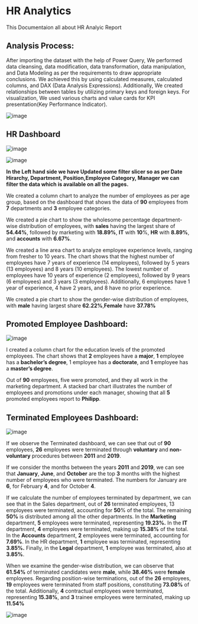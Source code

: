  # **HR Analytics**
 
This Documentaion all about HR Analyic Report
 
## **Analysis Process**:
 
After importing the dataset with the help of Power Query, We performed data cleansing, data modification, data transformation, data manipulation, and Data Modeling as per the requirements to draw appropriate conclusions. We achieved this by using calculated measures, calculated columns, and DAX (Data Analysis Expressions). Additionally, We created relationships between tables by utilizing primary keys and foreign keys. For visualization, We used various charts and value cards for KPI presentation(Key Performance Indicator).


![image](https://github.com/github-aapmor/PowerBI-Reports/assets/149660927/2f4c10da-13f9-46fe-be60-a6b7f03bdbde)

 
## **HR Dashboard**


![image](https://github.com/github-aapmor/PowerBI-Reports/assets/149660927/59b1613f-1d75-4f6d-a617-d52a17ed11b9)


![image](https://github.com/github-aapmor/PowerBI-Reports/assets/149660927/8958e15c-2bbc-4492-a14a-908e7ec75dbe)

**In the Left hand side we have Updated some filter slicer so as per Date Hirarchy, Department, Position,Employee Category, Manager we can filter the data which is available on all the pages.**




We created a column chart to analyze the number of employees as per age group, based on the dashboard that shows the data of **90** employees from **7** departments and **3** employee categories.


We created a pie chart to show the wholesome percentage department-wise distribution of employees, with **sales** having the largest share of **54.44%**, followed by marketing with **18.89%**, **IT** with **10**%, **HR** with **8.89%**, and **accounts** with **6.67%**.

We created a line area chart to analyze employee experience levels, ranging from fresher to 10 years. The chart shows that the highest number of employees have 7 years of experience (14 employees), followed by 5 years (13 employees) and 8 years (10 employees). The lowest number of employees have 10 years of experience (2 employees), followed by 9 years (6 employees) and 3 years (3 employees). Additionally, 6 employees have 1 year of experience, 4 have 2 years, and 8 have no prior experience.

 
We created a pie chart to show the gender-wise distribution of employees, with **male** having largest share **62.22%**,**Female** have **37.78%**


## Promoted Employee Dashboard:



![image](https://github.com/github-aapmor/PowerBI-Reports/assets/149660927/cd5bbe30-d23a-4913-b627-9e9a553222fe)


  I created a column chart for the education levels of the promoted employees. The chart shows that **2** employees have a **major**, **1** employee has a **bachelor’s degree**, 1 employee has a **doctorate**, and **1** employee has a **master’s degree**.

  Out of **90** employees, five were promoted, and they all work in the marketing department. A stacked bar chart illustrates the number of employees and promotions under each manager, showing that all **5** promoted employees report to **Philipp**.


## Terminated Employees Dashboard:




![image](https://github.com/github-aapmor/PowerBI-Reports/assets/149660927/a1aeae83-0ed0-4549-b71b-dfcc3b4cf309)




If we observe the Terminated dashboard, we can see that out of **90** employees, **26** employees were terminated through **voluntary** and **non-voluntary** procedures between **2011** and **2019**.

If we consider the months between the years **2011** and **2019**, we can see that **January**, **June**, and **October** are the top **3** months with the highest number of employees who were terminated. The numbers for January are **6**, for February **4**, and for October **4**.

If we calculate the number of employees terminated by department, we can see that in the Sales department, out of **26** terminated employees, 13 employees were terminated, accounting for **50**% of the total. The remaining **50%** is distributed among all the other departments. In the **Marketing** department, **5** employees were terminated, representing **19.23%.** In the **IT** department, **4** employees were terminated, making up **15.38%**  of the total. In the **Accounts** department, **2** employees were terminated, accounting for **7.69%**. In the HR department, **1** employee was terminated, representing **3.85%.** Finally, in the **Legal** department, **1** employee was terminated, also at **3.85%**.

When we examine the gender-wise distribution, we can observe that **61.54%** of terminated candidates were **male**, while **38.46%** were **female** employees. Regarding position-wise terminations, out of the **26** employees, **19** employees were terminated from staff positions, constituting **73.08%** of the total. Additionally, **4** contractual employees were terminated, representing **15.38%**, and **3** trainee employees were terminated, making up **11.54%**

![image](https://github.com/github-aapmor/PowerBI-Reports/assets/149660927/f84bcd20-28b2-4aa1-8331-d60df288b6c6)





